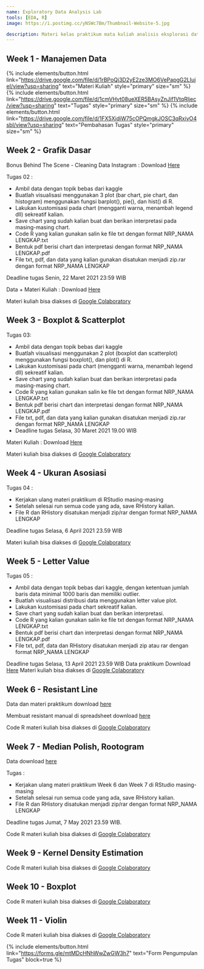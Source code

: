 ```yaml
---
name: Exploratory Data Analysis Lab
tools: [EDA, R]
image: https://i.postimg.cc/yNSWc7Bm/Thumbnail-Website-5.jpg

description: Materi kelas praktikum mata kuliah analisis eksplorasi data
---
```


## Week 1 - Manajemen Data

{% include elements/button.html link="https://drive.google.com/file/d/1rBPoQj3D2yE2ze3MO6VePapgG2LIujeI/view?usp=sharing" text="Materi Kuliah" style="primary" size="sm" %}
{% include elements/button.html link="https://drive.google.com/file/d/1cmVHvt08ueXER5BAsyZnJif1VtqRljec/view?usp=sharing" text="Tugas" style="primary" size="sm" %}
{% include elements/button.html link="https://drive.google.com/file/d/1FX5XidiW75cOPQmgkJOSC3qRxivO4sbI/view?usp=sharing" text="Pembahasan Tugas" style="primary" size="sm" %}

## Week 2 - Grafik Dasar

Bonus Behind The Scene - Cleaning Data Instagram : Download [Here](https://drive.google.com/file/d/1_w2O8PCjCM8KPfEgTBySWr1n4oyJprbt/view?usp=sharing)

Tugas 02 :
- Ambil data dengan topik bebas dari kaggle
- Buatlah visualisasi menggunakan 3 plot (bar chart, pie chart, dan histogram) menggunakan fungsi barplot(), pie(), dan hist() di R. 
- Lakukan kustomisasi pada chart (mengganti warna, menambah legend dll) sekreatif kalian.
- Save chart yang sudah kalian buat dan berikan interpretasi pada masing-masing chart.
- Code R yang kalian gunakan salin ke file txt dengan format NRP_NAMA LENGKAP.txt
- Bentuk pdf berisi chart dan interpretasi dengan format NRP_NAMA LENGKAP.pdf
- File txt, pdf, dan data yang kalian gunakan disatukan menjadi zip.rar dengan format NRP_NAMA LENGKAP

Deadline tugas Senin, 22 Maret 2021 23:59 WIB

Data + Materi Kuliah : Download [Here](https://drive.google.com/file/d/1y-YE-5b2kVaMwcBLjvoTSmqJbq4gaytl/view?usp=sharing)

Materi kuliah bisa diakses di [Google Colaboratory](https://colab.research.google.com/drive/1qG1v1-l48GicfJC6LfkPYhH3c60OJi_A?usp=sharing)

## Week 3 - Boxplot & Scatterplot

Tugas 03:
- Ambil data dengan topik bebas dari kaggle
- Buatlah visualisasi menggunakan 2 plot (boxplot dan scatterplot) menggunakan fungsi boxplot(), dan plot() di R. 
- Lakukan kustomisasi pada chart (mengganti warna, menambah legend dll) sekreatif kalian.
- Save chart yang sudah kalian buat dan berikan interpretasi pada masing-masing chart.
- Code R yang kalian gunakan salin ke file txt dengan format NRP_NAMA LENGKAP.txt
- Bentuk pdf berisi chart dan interpretasi dengan format NRP_NAMA LENGKAP.pdf
- File txt, pdf, dan data yang kalian gunakan disatukan menjadi zip.rar dengan format NRP_NAMA LENGKAP
- Deadline tugas Selasa, 30 Maret 2021 19.00 WIB

Materi Kuliah : Download [Here](https://drive.google.com/file/d/1Bmf_m_Cj3yZj671P2i0T1DXWq8L5yYtO/view?usp=sharing)

Materi kuliah bisa diakses di [Google Colaboratory](https://colab.research.google.com/drive/1r9oVpsXrt8iC9w-q9fOwM4eGn3auvpnf?usp=sharing)

## Week 4 - Ukuran Asosiasi

Tugas 04 :
- Kerjakan ulang materi praktikum di RStudio masing-masing
- Setelah selesai run semua code yang ada, save RHistory kalian.
- File R dan RHistory disatukan menjadi zip/rar dengan format NRP_NAMA LENGKAP

Deadline tugas Selasa, 6 April 2021 23.59 WIB

Materi kuliah bisa diakses di [Google Colaboratory](https://colab.research.google.com/drive/1iecJ4U0-Pz_zQKzTXJqLQijApbeLDZsY?usp=sharing)

## Week 5 - Letter Value

Tugas 05 :
- Ambil data dengan topik bebas dari kaggle, dengan ketentuan jumlah baris data minimal 1000 baris dan memiliki outlier.
- Buatlah visualisasi distribusi data menggunakan letter value plot.
- Lakukan kustomisasi pada chart sekreatif kalian.
- Save chart yang sudah kalian buat dan berikan interpretasi.
- Code R yang kalian gunakan salin ke file txt dengan format NRP_NAMA LENGKAP.txt
- Bentuk pdf berisi chart dan interpretasi dengan format NRP_NAMA LENGKAP.pdf
- File txt, pdf, data  dan RHistory disatukan menjadi zip atau rar dengan format NRP_NAMA LENGKAP

Deadline tugas Selasa, 13 April 2021 23.59 WIB
Data praktikum Download [Here](https://drive.google.com/drive/folders/1oS-0e7noxYeWF9k4WKfUhclWj_L5dq2L?usp=sharing)
Materi kuliah bisa diakses di [Google Colaboratory](https://colab.research.google.com/drive/1i6W_Zh3NmcV_WtCg7LdWezhW3cVK18_d?usp=sharing)

## Week 6 - Resistant Line
Data dan materi praktikum download [here](https://drive.google.com/drive/folders/1LtsSgSLZsBFb0xwMH6k1Nkwm8TNS8h6b?usp=sharing)

Membuat resistant manual di spreadsheet download [here](https://docs.google.com/spreadsheets/d/1eU7ZSPM68HbjjJK62Gwrf4zHeJbF9IF6_KH3QqFadxg/edit?usp=sharing)

Code R materi kuliah bisa diakses di [Google Colaboratory](https://colab.research.google.com/drive/1yTf3JEBAQ4gxxCd8XoSLK1VLmoxfS0AU?usp=sharing)

## Week 7 - Median Polish, Rootogram
Data download [here](https://drive.google.com/drive/folders/16zGrkeWi7yoVAOGhfu5M07TBqrxTv4aM?usp=sharing)

Tugas :
- Kerjakan ulang materi praktikum Week 6 dan Week 7 di RStudio masing-masing
- Setelah selesai run semua code yang ada, save RHistory kalian.
- File R dan RHistory disatukan menjadi zip/rar dengan format NRP_NAMA LENGKAP

Deadline tugas Jumat, 7 May 2021 23.59 WIB.

Code R materi kuliah bisa diakses di [Google Colaboratory](https://colab.research.google.com/drive/1xIWG8PJCUMxkd8kiyJoAHHY2UYRVfrlD?usp=sharing)

## Week 9 - Kernel Density Estimation
Code R materi kuliah bisa diakses di [Google Colaboratory](https://colab.research.google.com/drive/1JHHAMC_Ddb_Ih1vjEx88KRuPt3I3DVjX?usp=sharing)

## Week 10 - Boxplot
Code R materi kuliah bisa diakses di [Google Colaboratory](https://colab.research.google.com/drive/1OpWuZAtkavr7p4nYcFOG2f44Pe5R9X7d?usp=sharing)

## Week 11 - Violin
Code R materi kuliah bisa diakses di [Google Colaboratory](https://colab.research.google.com/drive/1CEYqleMtN0qplYjna_aD5gThB68YkTvr?usp=sharing)

{% include elements/button.html link="https://forms.gle/mtMDcHNhWwZwGW3h7" text="Form Pengumpulan Tugas" block=true %}
